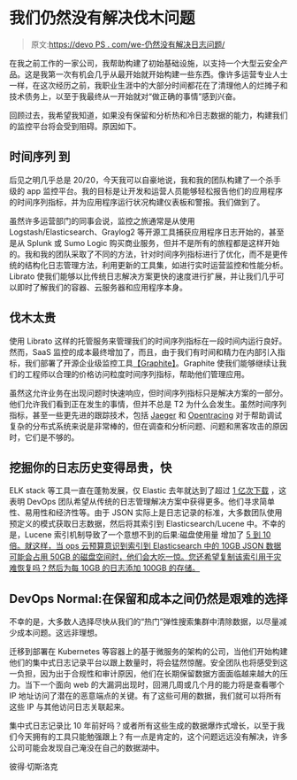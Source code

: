 # 我们仍然没有解决伐木问题

> 原文:[https://devo PS . com/we-仍然没有解决日志问题/](https://devops.com/we-still-havent-solved-the-logging-problem/)

在我之前工作的一家公司，我帮助构建了初始基础设施，以支持一个大型云安全产品。这是我第一次有机会几乎从最开始就开始构建一些东西。像许多运营专业人士一样，在这次经历之前，我职业生涯中的大部分时间都花在了清理他人的烂摊子和技术债务上，以至于我最终从一开始就对“做正确的事情”感到兴奋。

回顾过去，我希望我知道，如果没有保留和分析热和冷日志数据的能力，构建我们的监控平台将会受到阻碍。原因如下。

## **时间序列** **到**

后见之明几乎总是 20/20，今天我可以自豪地说，我和我的团队构建了一个杀手级的 app 监控平台。我的目标是让开发和运营人员能够轻松报告他们的应用程序的时间序列指标，并为应用程序运行状况构建仪表板和警报。我们做到了。

虽然许多运营部门的同事会说，监控之旅通常是从使用 Logstash/Elasticsearch、Graylog2 等开源工具捕获应用程序日志开始的，甚至是从 Splunk 或 Sumo Logic 购买商业服务，但并不是所有的旅程都是这样开始的。我和我的团队采取了不同的方法，针对时间序列指标进行了优化，而不是更传统的结构化日志管理方法，利用更新的工具集，如进行实时运营监控和性能分析。Librato 使我们能够以比传统日志解决方案更快的速度进行扩展，并让我们几乎可以即时了解我们的容器、云服务器和应用程序本身。

## **伐木太贵**

使用 Librato 这样的托管服务来管理我们的时间序列指标在一段时间内运行良好。然而，SaaS 监控的成本最终增加了，而且，由于我们有时间和精力在内部引入指标，我们部署了开源企业级监控工具[【Graphite】](https://graphiteapp.org/)。Graphite 使我们能够继续让我们的工程师以合理的价格访问粒度时间序列指标，帮助他们管理应用。

虽然这允许业务在出现问题时快速响应，但时间序列指标只是解决方案的一部分。他们允许我们看到正在发生的事情，但并不总是 T2 为什么会发生。虽然时间序列指标，甚至一些更先进的跟踪技术，包括 [Jaeger](https://www.jaegertracing.io/) 和 [Opentracing](http://opentracing.io/) 对于帮助调试复杂的分布式系统来说是非常棒的，但在调查和分析问题、问题和黑客攻击的原因时，它们是不够的。

## **挖掘你的日志历史变得昂贵，快**

ELK stack 等工具一直在蓬勃发展，仅 Elastic 去年就达到了超过 [1 亿次下载](https://www.elastic.co/about/press/elastic-reaches-100-million-downloads-for-the-elastic-stack) ，这表明 DevOps 团队希望从传统的日志管理解决方案中获得更多。他们寻求简单性、易用性和经济性等。由于 JSON 实际上是日志记录的标准，大多数团队使用预定义的模式获取日志数据，然后将其索引到 Elasticsearch/Lucene 中。不幸的是，Lucene 索引机制导致了一个意想不到的后果:磁盘使用量 增加了 [5 到 10 倍。就这样，当 ops 云预算意识到索引到 Elasticsearch 中的 10GB JSON 数据可能会占用 50GB 的磁盘空间时，他们会大吃一惊。您还希望复制该索引用于灾难恢复吗？然后为每 10GB 的日志添加 100GB 的存储。](https://stackoverflow.com/questions/27972246/elasticsearch-index-much-larger-than-the-actual-size-of-the-logs-it-indexed)

## **DevOps Normal:在保留和成本之间仍然是艰难的选择**

不幸的是，大多数人选择尽快从我们的“热门”弹性搜索集群中清除数据，以尽量减少成本问题。这远非理想。

迁移到部署在 Kubernetes 等容器上的基于微服务的架构的公司，当他们开始构建他们的集中式日志记录平台以跟上数量时，将会猛然惊醒。安全团队也将感受到这一负担，因为出于合规性和审计原因，他们在长期保留数据方面面临越来越大的压力。当下一个面向 web 的大漏洞出现时，回溯几周或几个月的能力将是查看哪个 IP 地址访问了潜在的恶意端点的关键。有了这些可用的数据，我们就可以将所有这些 IP 与其他访问日志关联起来。

集中式日志记录比 10 年前好吗？或者所有这些生成的数据爆炸式增长，以至于我们今天拥有的工具只能勉强跟上？有一点是肯定的，这个问题远远没有解决，许多公司可能会发现自己淹没在自己的数据湖中。

彼得·切斯洛克